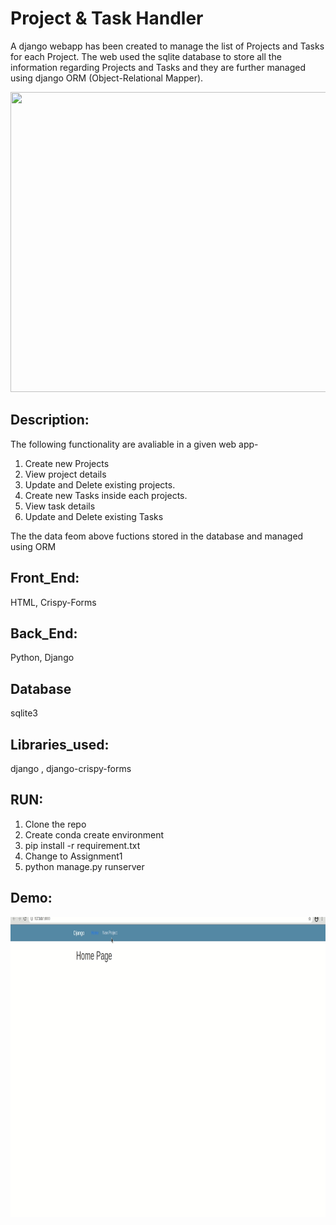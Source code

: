 # Project & Task Handler    
A django webapp has been created to manage the list of Projects and Tasks for each Project. The web used the sqlite database to store all the information regarding Projects and Tasks and they are further managed using django ORM (Object-Relational Mapper). 

<img src="asserts/view.gif" width="900" height="480" />

## Description: 
The following functionality are avaliable in a given web app- 
1. Create new Projects
2. View project details
3. Update and Delete existing projects.
4. Create new Tasks inside each projects.
5. View task details
6. Update and Delete existing Tasks

The the data feom above fuctions stored in the database and managed using ORM

## Front_End: 
HTML, Crispy-Forms

## Back_End: 
Python, Django 

## Database 
sqlite3

## Libraries_used: 
django , django-crispy-forms 

## RUN: 

1. Clone the repo
2. Create conda create environment
3. pip install -r requirement.txt
4. Change to Assignment1
5. python manage.py runserver


## Demo:  

<img src="asserts/django_demo.gif" width="900" height="480" />

